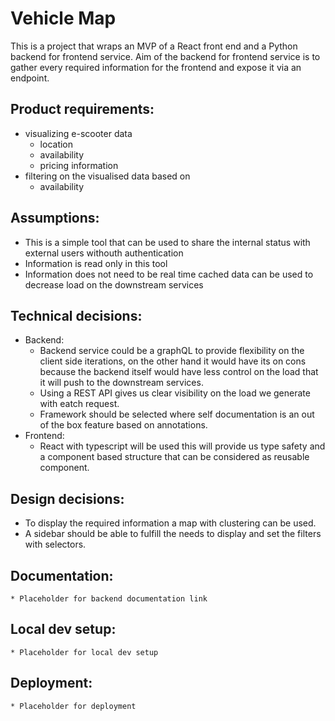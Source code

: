 # Vehicle Map
This is a project that wraps an MVP of a React front end and a Python backend for frontend service.
Aim of the backend for frontend service is to gather every required information for the frontend and expose it via an endpoint.

## Product requirements:
* visualizing e-scooter data
  * location
  * availability
  * pricing information
* filtering on the visualised data based on
  * availability

## Assumptions:
* This is a simple tool that can be used to share the internal status with external users withouth authentication
* Information is read only in this tool
* Information does not need to be real time cached data can be used to decrease load on the downstream services

## Technical decisions:
* Backend:
  * Backend service could be a graphQL to provide flexibility on the client side iterations, on the other hand it would have its on cons because the backend itself would have less control on the load that it will push to the downstream services.
  * Using a REST API gives us clear visibility on the load we generate with eatch request.
  * Framework should be selected where self documentation is an out of the box feature based on annotations.
* Frontend:
  * React with typescript will be used this will provide us type safety and a component based structure that can be considered as reusable component.

## Design decisions:
* To display the required information a map with clustering can be used.
* A sidebar should be able to fulfill the needs to display and set the filters with selectors.

## Documentation:
```
* Placeholder for backend documentation link
```

## Local dev setup:
```
* Placeholder for local dev setup
```

## Deployment:
```
* Placeholder for deployment
```
